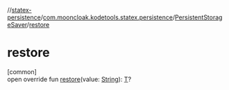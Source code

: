//[statex-persistence](../../../index.md)/[com.mooncloak.kodetools.statex.persistence](../index.md)/[PersistentStorageSaver](index.md)/[restore](restore.md)

# restore

[common]\
open override fun [restore](restore.md)(value: [String](https://kotlinlang.org/api/latest/jvm/stdlib/kotlin/-string/index.html)): [T](index.md)?
